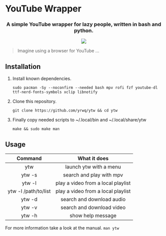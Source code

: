 # YouTube Wrapper


<div align="center">

### A simple YouTube wrapper for lazy people, written in bash and python.

<img src=".assets/prev.gif" align="center">

</div>

> Imagine using a browser for YouTube ...


## Installation

1. Install known dependencies.

	`sudo pacman -Sy --noconfirm --needed bash mpv rofi fzf youtube-dl ttf-nerd-fonts-symbols xclip libnotify`

2. Clone this repository.

	`git clone https://github.com/yrwq/ytw && cd ytw`

3. Finally copy needed scripts to ~/.local/bin and ~/.local/share/ytw

	`make && sudo make man`

## Usage

| Command              | What it does                        |
| :-------------:      | :-------------:                     |
| ytw                  | launch ytw with a menu              |
| ytw -s               | search and play with mpv            |
| ytw -l               | play a video from a local playlist  |
| ytw -l /path/to/list | play a video from a local playlist  |
| ytw -d               | search and download audio           |
| ytw -v               | search and download video           |
| ytw -h               | show help message                   |

For more information take a look at the manual. `man ytw`
